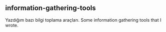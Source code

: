 ## information-gathering-tools
Yazdığım bazı bilgi toplama araçları.
Some information gathering tools that I wrote.



